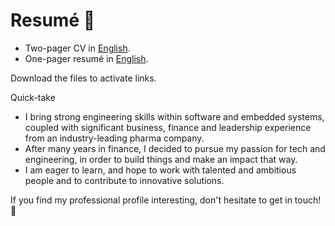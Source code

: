 # Resumé :rocket:

- Two-pager CV in [English](https://github.com/janusboandersen/resume/blob/master/janusboandersen_2pagercv.pdf).
- One-pager resumé in [English](https://github.com/janusboandersen/resume/blob/master/resume/janusboandersen_EN.pdf).
<!-- - One-pager in [Danish](https://github.com/janusboandersen/resume/blob/master/resume/janusboandersen_DA.pdf). -->

Download the files to activate links.

Quick-take
- I bring strong engineering skills within software and embedded systems, coupled with significant business, finance and leadership experience from an industry-leading pharma company.
- After many years in finance, I decided to pursue my passion for tech and engineering, in order to build things and make an impact that way.
- I am eager to learn, and hope to work with talented and ambitious people and to contribute to innovative solutions.

If you find my professional profile interesting, don't hesitate to get in touch! :seedling:
